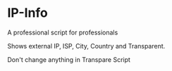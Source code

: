 # IP-Info
A professional script for professionals

Shows external IP, ISP, City, Country and Transparent.

Don't change anything in Transpare Script
